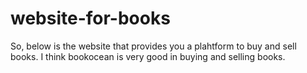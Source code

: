 # website-for-books
So, below is the website that provides you a plahtform to buy and sell books. 
I think bookocean is very good in buying and selling books.
